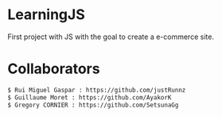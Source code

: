 # LearningJS
First project with JS with the goal to create a e-commerce site.


# Collaborators
```bash
$ Rui Miguel Gaspar : https://github.com/justRunnz
$ Guillaume Moret : https://github.com/AyakorK
$ Gregory CORNIER : https://github.com/SetsunaGg
```

